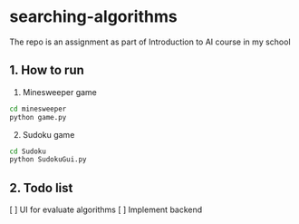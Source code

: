# searching-algorithms
The repo is an assignment as part of Introduction to AI course in my school

## 1. How to run

1. Minesweeper game
```bash
cd minesweeper
python game.py
```
2. Sudoku game

```bash
cd Sudoku
python SudokuGui.py
```

## 2. Todo list
[ ] UI for evaluate algorithms
[ ] Implement backend 
